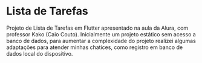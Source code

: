 # Lista de Tarefas

Projeto de Lista de Tarefas em Flutter apresentado na aula da Alura, com professor Kako (Caio Couto).
Inicialmente um projeto estático sem acesso a banco de dados, para aumentar a complexidade do projeto 
realizei algumas adaptações para atender minhas chatices, como registro em banco de dados local do dispositivo.